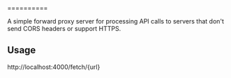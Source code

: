 ==========

A simple forward proxy server for processing API calls to servers that don't send CORS headers or support HTTPS.

## Usage

http://localhost:4000/fetch/{url}
